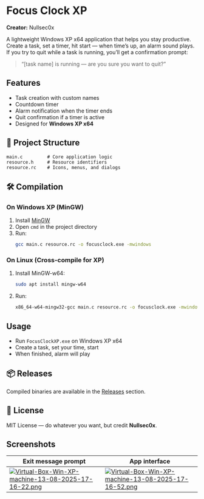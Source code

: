 #  Focus Clock XP
**Creator:** Nullsec0x  

A lightweight Windows XP x64 application that helps you stay productive.  
Create a task, set a timer, hit start — when time’s up, an alarm sound plays.  
If you try to quit while a task is running, you’ll get a confirmation prompt:
> “[task name] is running — are you sure you want to quit?”

##  Features
- Task creation with custom names
- Countdown timer
- Alarm notification when the timer ends
- Quit confirmation if a timer is active
- Designed for **Windows XP x64**

## 📂 Project Structure
```
main.c         # Core application logic
resource.h     # Resource identifiers
resource.rc    # Icons, menus, and dialogs
```

## 🛠 Compilation

### **On Windows XP (MinGW)**
1. Install [MinGW](http://www.mingw.org/)
2. Open `cmd` in the project directory
3. Run:
   ```bash
   gcc main.c resource.rc -o focusclock.exe -mwindows
   ```

### **On Linux (Cross-compile for XP)**
1. Install MinGW-w64:
   ```bash
   sudo apt install mingw-w64
   ```
2. Run:
   ```bash
   x86_64-w64-mingw32-gcc main.c resource.rc -o focusclock.exe -mwindows
   ```

##  Usage
- Run `FocusClockXP.exe` on Windows XP x64  
- Create a task, set your time, start  
- When finished, alarm will play  

## 📦 Releases
Compiled binaries are available in the [Releases](../../releases) section.

## 📜 License
MIT License — do whatever you want, but credit **Nullsec0x**.

##  Screenshots
| Exit message prompt | App interface |
|---------------|--------------|
|[![Virtual-Box-Win-XP-machine-13-08-2025-17-16-22.png](https://i.postimg.cc/0QJZxXGL/Virtual-Box-Win-XP-machine-13-08-2025-17-16-22.png)](https://postimg.cc/1nsDrHjH) | [![Virtual-Box-Win-XP-machine-13-08-2025-17-16-52.png](https://i.postimg.cc/FK6GMXSy/Virtual-Box-Win-XP-machine-13-08-2025-17-16-52.png)](https://postimg.cc/FfjjSqDz) |
